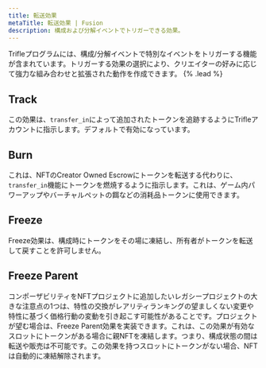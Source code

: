 ```yaml
---
title: 転送効果
metaTitle: 転送効果 | Fusion
description: 構成および分解イベントでトリガーできる効果。
---
```


Trifleプログラムには、構成/分解イベントで特別なイベントをトリガーする機能が含まれています。トリガーする効果の選択により、クリエイターの好みに応じて強力な組み合わせと拡張された動作を作成できます。 {% .lead %}

## Track

この効果は、`transfer_in`によって追加されたトークンを追跡するようにTrifleアカウントに指示します。デフォルトで有効になっています。

## Burn

これは、NFTのCreator Owned Escrowにトークンを転送する代わりに、`transfer_in`機能にトークンを燃焼するように指示します。これは、ゲーム内パワーアップやバーチャルペットの餌などの消耗品トークンに使用できます。

## Freeze

Freeze効果は、構成時にトークンをその場に凍結し、所有者がトークンを転送して戻すことを許可しません。

## Freeze Parent

コンポーザビリティをNFTプロジェクトに追加したいレガシープロジェクトの大きな注意点の1つは、特性の交換がレアリティランキングの望ましくない変更や特性に基づく価格行動の変動を引き起こす可能性があることです。プロジェクトが望む場合は、Freeze Parent効果を実装できます。これは、この効果が有効なスロットにトークンがある場合に親NFTを凍結します。つまり、構成状態の間は転送や販売は不可能です。この効果を持つスロットにトークンがない場合、NFTは自動的に凍結解除されます。